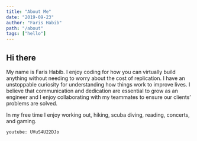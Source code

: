 ```yaml
---
title: "About Me"
date: "2019-09-23"
author: "Faris Habib"
path: "/about"
tags: ["hello"]
---
```


## Hi there

My name is Faris Habib. I enjoy coding for how you can virtually build anything without needing to worry about the cost of replication. I have an unstoppable curiosity for understanding how things work to improve lives. I believe that communication and dedication are essential to grow as an engineer and I enjoy collaborating with my teammates to ensure our clients’ problems are solved.

In my free time I enjoy working out, hiking, scuba diving, reading, concerts, and gaming.

`youtube: UVuS4U22DJo`